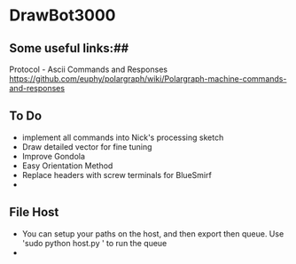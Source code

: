 # DrawBot3000

## Some useful links:##
Protocol - Ascii Commands and Responses
https://github.com/euphy/polargraph/wiki/Polargraph-machine-commands-and-responses

## To Do ##

- implement all commands into Nick's processing sketch
- Draw detailed vector for fine tuning
- Improve Gondola
- Easy Orientation Method
- Replace headers with screw terminals for BlueSmirf
- 
## File Host ##

- You can setup your paths on the host, and then export then queue. Use 'sudo python host.py <yourqueue>' to run the queue
- 



